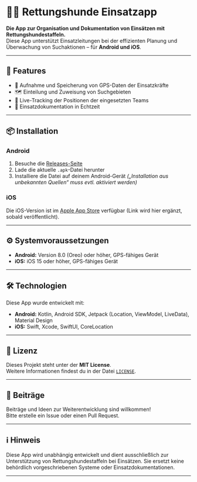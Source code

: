 # 🐕‍🦺 Rettungshunde Einsatzapp

**Die App zur Organisation und Dokumentation von Einsätzen mit Rettungshundestaffeln.**  
Diese App unterstützt Einsatzleitungen bei der effizienten Planung und Überwachung von Suchaktionen – für **Android und iOS**.

---

## 📌 Features

- 📍 Aufnahme und Speicherung von GPS-Daten der Einsatzkräfte
- 🗺️ Einteilung und Zuweisung von Suchgebieten
- 📡 Live-Tracking der Positionen der eingesetzten Teams
- 📝 Einsatzdokumentation in Echtzeit

---

## 📦 Installation

### Android

1. Besuche die [Releases-Seite](https://github.com/R3-N3/Rettungshunde-Einsatzapp-IOS/releases)
2. Lade die aktuelle `.apk`-Datei herunter
3. Installiere die Datei auf deinem Android-Gerät *(„Installation aus unbekannten Quellen“ muss evtl. aktiviert werden)*

### iOS

Die iOS-Version ist im [Apple App Store](https://apps.apple.com/) verfügbar (Link wird hier ergänzt, sobald veröffentlicht).

---

## ⚙️ Systemvoraussetzungen

- **Android:** Version 8.0 (Oreo) oder höher, GPS-fähiges Gerät
- **iOS:** iOS 15 oder höher, GPS-fähiges Gerät

---

## 🛠️ Technologien

Diese App wurde entwickelt mit:

- **Android:** Kotlin, Android SDK, Jetpack (Location, ViewModel, LiveData), Material Design
- **iOS:** Swift, Xcode, SwiftUI, CoreLocation

---

## 📃 Lizenz

Dieses Projekt steht unter der **MIT License**.  
Weitere Informationen findest du in der Datei [`LICENSE`](LICENSE).

---

## 🤝 Beiträge

Beiträge und Ideen zur Weiterentwicklung sind willkommen!  
Bitte erstelle ein Issue oder einen Pull Request.

---

## ℹ️ Hinweis

Diese App wird unabhängig entwickelt und dient ausschließlich zur Unterstützung von Rettungshundestaffeln bei Einsätzen. Sie ersetzt keine behördlich vorgeschriebenen Systeme oder Einsatzdokumentationen.

---